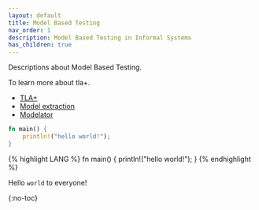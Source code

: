```yaml
---
layout: default
title: Model Based Testing
nav_order: 1
description: Model Based Testing in Informal Systems
has_children: true
---
```


Descriptions about Model Based Testing.

To learn more about tla+.

- [TLA+](docs/tla)
- [Model extraction](docs/model)
- [Modelator](docs/modelator)

```rs
fn main() {
    println!("hello world!");
}
```

{% highlight LANG %}
fn main() {
    println!("hello world!");
}
{% endhighlight %}

Hello `world` to everyone!

{:no-toc}